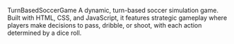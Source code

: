 TurnBasedSoccerGame
A dynamic, turn-based soccer simulation game. Built with HTML, CSS, and JavaScript, it features strategic gameplay where players make decisions to pass, dribble, or shoot, with each action determined by a dice roll.
